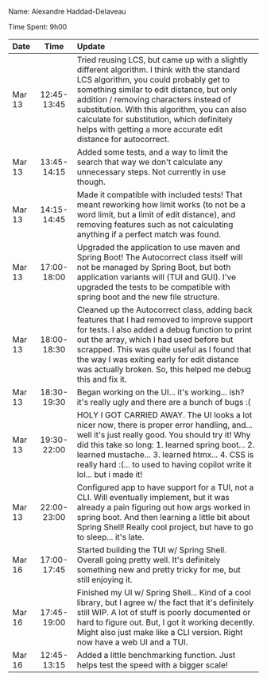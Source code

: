 Name: Alexandre Haddad-Delaveau

Time Spent: 9h00

| Date   |    Time     | Update                                                                                                                                                                                                                                                                                                                                                                                       |
|:-------|:-----------:|:---------------------------------------------------------------------------------------------------------------------------------------------------------------------------------------------------------------------------------------------------------------------------------------------------------------------------------------------------------------------------------------------|
| Mar 13 | 12:45-13:45 | Tried reusing LCS, but came up with a slightly different algorithm. I think with the standard LCS algorithm, you could probably get to something similar to edit distance, but only addition / removing characters instead of substitution. With this algorithm, you can also calculate for substitution, which definitely helps with getting a more accurate edit distance for autocorrect. |
| Mar 13 | 13:45-14:15 | Added some tests, and a way to limit the search that way we don't calculate any unnecessary steps. Not currently in use though.                                                                                                                                                                                                                                                              |
| Mar 13 | 14:15-14:45 | Made it compatible with included tests! That meant reworking how limit works (to not be a word limit, but a limit of edit distance), and removing features such as not calculating anything if a perfect match was found.                                                                                                                                                                    |
| Mar 13 | 17:00-18:00 | Upgraded the application to use maven and Spring Boot! The Autocorrect class itself will not be managed by Spring Boot, but both application variants will (TUI and GUI). I've upgraded the tests to be compatible with spring boot and the new file structure.                                                                                                                              |
| Mar 13 | 18:00-18:30 | Cleaned up the Autocorrect class, adding back features that I had removed to improve support for tests. I also added a debug function to print out the array, which I had used before but scrapped. This was quite useful as I found that the way I was exiting early for edit distance was actually broken. So, this helped me debug this and fix it.                                       |
| Mar 13 | 18:30-19:30 | Began working on the UI... it's working... ish? it's really ugly and there are a bunch of bugs :(                                                                                                                                                                                                                                                                                            |
| Mar 13 | 19:30-22:00 | HOLY I GOT CARRIED AWAY. The UI looks a lot nicer now, there is proper error handling, and... well it's just really good. You should try it! Why did this take so long: 1. learned spring boot... 2. learned mustache... 3. learned htmx... 4. CSS is really hard :(... to used to having copilot write it lol... but i made it!                                                             |
| Mar 13 | 22:00-23:00 | Configured app to have support for a TUI, not a CLI. Will eventually implement, but it was already a pain figuring out how args worked in spring boot. And then learning a little bit about Spring Shell! Really cool project, but have to go to sleep... it's late.                                                                                                                         |
| Mar 16 | 17:00-17:45 | Started building the TUI w/ Spring Shell. Overall going pretty well. It's definitely something new and pretty tricky for me, but still enjoying it.                                                                                                                                                                                                                                          |
| Mar 16 | 17:45-19:00 | Finished my UI w/ Spring Shell... Kind of a cool library, but I agree w/ the fact that it's definitely still WIP. A lot of stuff is poorly documented or hard to figure out. But, I got it working decently. Might also just make like a CLI version. Right now have a web UI and a TUI.                                                                                                     |
| Mar 16 | 12:45-13:15 | Added a little benchmarking function. Just helps test the speed with a bigger scale!                                                                                                                                                                                                                                                                                                         |
